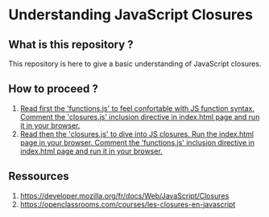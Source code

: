 Understanding JavaScript Closures
===================

What is this repository ?
-------------------
This repository is here to give a basic understanding of JavaScript closures.

How to proceed ?
-------------------
1. [Read first the 'functions.js' to feel confortable with JS function syntax. Comment the 'closures.js' inclusion directive in index.html page and run it in your browser.](https://github.com/benIT/JS-Closures/blob/master/functions.js)
2. [Read then the 'closures.js' to dive into JS closures. Run the index.html page in your browser. Comment the 'functions.js' inclusion directive in index.html page and run it in your browser.](https://github.com/benIT/JS-Closures/blob/master/closures.js)

Ressources
-------------------
1. https://developer.mozilla.org/fr/docs/Web/JavaScript/Closures
2. https://openclassrooms.com/courses/les-closures-en-javascript